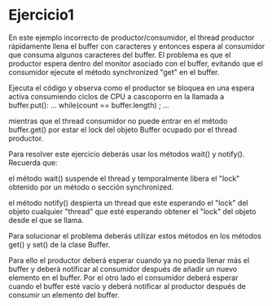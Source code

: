 Ejercicio1
==========

En este ejemplo incorrecto de productor/consumidor, el thread productor rápidamente llena el buffer con caracteres y entonces espera al consumidor que consuma algunos caracteres del buffer. El problema es que el productor espera dentro del monitor asociado con el buffer, evitando que el consumidor ejecute el método synchronized "get" en el buffer.

Ejecuta el código y observa como el productor se bloquea en una espera activa consumiendo ciclos de CPU a cascoporro en la llamada a buffer.put():
...
while(count == buffer.length) ;
...

mientras que el thread consumidor no puede entrar en el método buffer.get() por estar el lock del objeto Buffer ocupado por el thread productor.

Para resolver este ejercicio deberás usar los métodos wait() y notify(). Recuerda que:

el método wait() suspende el thread y temporalmente libera el "lock" obtenido por un método o sección synchronized.

el método notify() despierta un thread que este esperando el "lock" del objeto cualquier "thread" que esté esperando obtener el "lock" del objeto desde el que se llama.

Para solucionar el problema deberás utilizar estos métodos en los métodos get() y set() de la clase Buffer.

Para ello el productor deberá esperar cuando ya no pueda llenar más el buffer y deberá notificar al consumidor después de añadir un nuevo elemento en el buffer.
Por el otro lado el consumidor deberá esperar cuando el buffer esté vacío y deberá notificar al productor después de consumir un elemento del buffer.
